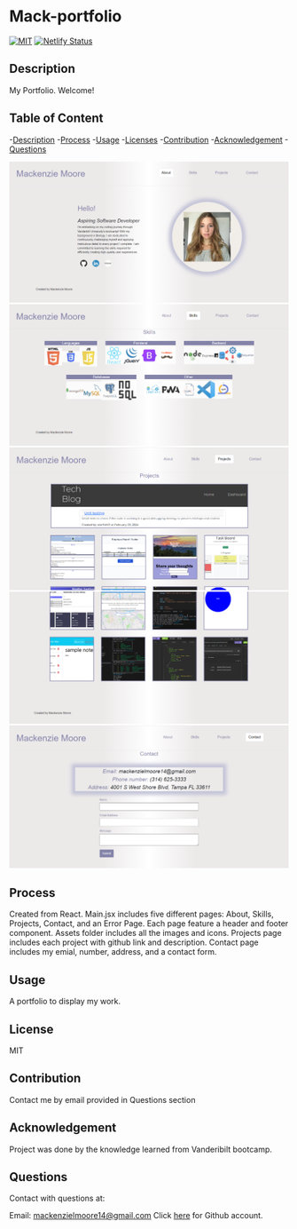 # Mack-portfolio

[![MIT](https://img.shields.io/badge/License-MIT-yellow.svg)](https://opensource.org/licenses/MIT)
[![Netlify Status](https://api.netlify.com/api/v1/badges/ba921ee6-f1f4-4510-81c5-882d22c0cd49/deploy-status)](https://app.netlify.com/sites/rad-frangollo-9a58a4/deploys)

## Description

My Portfolio. Welcome!

## Table of Content
  -[Description](#Description)
  -[Process](#Process)
  -[Usage](#Usage)
  -[Licenses](#Licenses)
  -[Contribution](#Contribution)
  -[Acknowledgement](#Acknowledgement)
  -[Questions](#Questions)

<img src="./src/assets/screenshots/ss1.png"/>
<img src="./src/assets/screenshots/ss2.png"/>
<img src="./src/assets/screenshots/ss3.png"/>
<img src="./src/assets/screenshots/ss4.png"/>
<img src="./src/assets/screenshots/ss5.png"/>

## Process

Created from React. Main.jsx includes five different pages: About, Skills, Projects, Contact, and an Error Page. Each page feature a header
and footer component. Assets folder includes all the images and icons. Projects page includes each project with github link and description.
Contact page includes my emial, number, address, and a contact form.

## Usage

A portfolio to display my work.

## License

MIT

## Contribution
  
Contact me by email provided in Questions section

## Acknowledgement

Project was done by the knowledge learned from Vanderibilt bootcamp.

## Questions
  
Contact with questions at:
  
Email: mackenzielmoore14@gmail.com
Click [here](https://github.com/mackemo) for Github account.